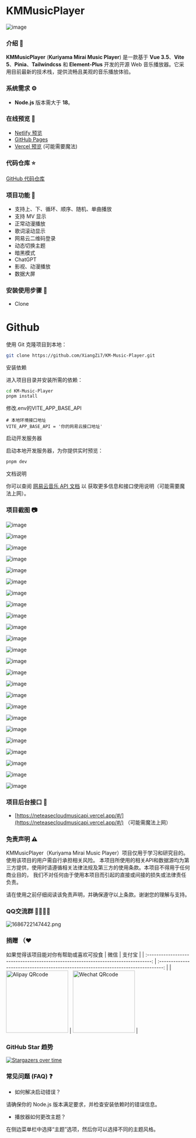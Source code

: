 # KMMusicPlayer

![image](https://github.com/user-attachments/assets/ecb841c2-62fb-4b3e-82aa-0915ace4a98c)

### 介绍 📖

**KMMusicPlayer** (**Kuriyama Mirai Music Player**) 是一款基于 **Vue
3.5**、**Vite 5**、**Pinia**、**Tailwindcss** 和 **Element-Plus** 开发的开源 Web 音乐播放器。它采
用目前最新的技术栈，提供流畅且美观的音乐播放体验。

### 系统需求 ⚙️

- **Node.js** 版本需大于 **18**。

### 在线预览 👀

- [Netlify 预览](https://kmmusic.netlify.app)
- [GitHub Pages](https://xiangzi7.github.io/KM-Music-Player/)
- [Vercel 预览](https://kmmusic.vercel.app) (可能需要魔法)

### 代码仓库 ⭐

[GitHub 代码仓库](https://github.com/XiangZi7/KM-Music-Player)

### 项目功能 🔨

- 支持上、下、循环、顺序、随机、单曲播放
- 支持 MV 显示
- 正常动漫播放
- 歌词滚动显示
- 网易云二维码登录
- 动态切换主题
- 暗黑模式
- ChatGPT
- 影视、动漫播放
- 数据大屏

### 安装使用步骤 📔

- Clone

# Github

使用 Git 克隆项目到本地：

```bash
git clone https://github.com/XiangZi7/KM-Music-Player.git
```

安装依赖

进入项目目录并安装所需的依赖：

```bash
cd KM-Music-Player
pnpm install
```

修改.env的VITE_APP_BASE_API

```
# 本地环境接口地址
VITE_APP_BASE_API = '你的网易云接口地址'
```

启动开发服务器

启动本地开发服务器，为你提供实时预览：

```bash
pnpm dev
```

文档说明

你可以查阅 [网易云音乐 API 文档](https://neteasecloudmusicapi.vercel.app/#/) 以
获取更多信息和接口使用说明（可能需要魔法上网）。

### 项目截图 📷

![image](https://github.com/user-attachments/assets/ecb841c2-62fb-4b3e-82aa-0915ace4a98c)

![image](https://github.com/user-attachments/assets/b94d01f5-27e8-4afd-b0db-e67f2d951231)

![image](https://github.com/user-attachments/assets/7fd7d3f4-1b10-4cba-abc4-2fe8e2be679d)

![image](https://github.com/user-attachments/assets/2c71aa45-00bb-42f4-b1b3-dcff8cb52c97)

![image](https://github.com/user-attachments/assets/df166b44-c27f-4b91-81eb-516ba7abbdf1)

![image](https://github.com/user-attachments/assets/69fe14da-7a1d-4f4b-9611-90691f0d49b7)

![image](https://github.com/user-attachments/assets/c76cf2e3-6e6a-4a00-8484-c07a147f45c9)

![image](https://github.com/user-attachments/assets/1d68521d-f5c0-4f0a-87a0-ffde13f266a0)

![image](https://github.com/user-attachments/assets/468e3818-2e53-42a5-8b4d-ae5ff67a80c0)

![image](https://github.com/user-attachments/assets/a712c6ee-e54f-4f33-8b3f-24cb154a57df)

![image](https://github.com/user-attachments/assets/bf6fc102-308e-4a68-bb73-1b5043865c21)

![image](https://github.com/user-attachments/assets/60114478-600f-429c-ba4e-fa1e445192eb)

![image](https://github.com/user-attachments/assets/f6a09a7d-2956-427c-b2b0-05d3e6d04424)

![image](https://github.com/user-attachments/assets/fc2eaccb-bfe9-4194-abb1-4d68ba9ca200)

![image](https://github.com/user-attachments/assets/44a6afae-ba1f-4cde-a0de-3a7916399553)

![image](https://github.com/user-attachments/assets/8adee4c0-ca4a-46e6-881a-dc82867d7bf0)

![image](https://github.com/user-attachments/assets/1b06a86b-3a7b-4460-94f1-402e8e7c750d)

![image](https://github.com/user-attachments/assets/82d80c29-2b76-49a9-92c4-4cdc482ee48d)

![image](https://github.com/user-attachments/assets/b74b26c3-23e4-474b-b587-bc00f83f1cf1)

![image](https://github.com/user-attachments/assets/793b2c0f-0d03-4380-8d36-671ea7195a0e)

![image](https://github.com/user-attachments/assets/88e1575c-6470-453b-bdb7-836b58b5f7d7)

![image](https://github.com/user-attachments/assets/7bb5482f-5384-4d03-b2be-7949e0ce7f59)

![image](https://github.com/user-attachments/assets/297b2355-c25d-4742-89b2-c426afb9d987)

![image](https://github.com/user-attachments/assets/5302b89c-5685-4226-bca9-bb9ef8d2f617)

### 项目后台接口 🧩

- [https://neteasecloudmusicapi.vercel.app/#/](https://neteasecloudmusicapi.vercel.app/#/)
  （可能需魔法上网）

### 免责声明  ⚠️
KMMusicPlayer（Kuriyama Mirai Music Player）项目仅用于学习和研究目的。使用该项目的用户需自行承担相关风险。
本项目所使用的相关API和数据源均为第三方提供，使用时请遵循相关法律法规及第三方的使用条款。本项目不得用于任何商业目的，
我们不对任何由于使用本项目而引起的直接或间接的损失或法律责任负责。

请在使用之前仔细阅读该免责声明，并确保遵守以上条款。谢谢您的理解与支持。

### QQ交流群 👨‍👨‍👦‍👦

![1686722147442.png](https://p6-juejin.byteimg.com/tos-cn-i-k3u1fbpfcp/2ef2a97c45df4a6fa5c78b34a28a42fc~tplv-k3u1fbpfcp-watermark.image#?w=238&h=250&s=10821&e=png&a=1&b=f8f8f8)

### 捐赠 （❤

如果觉得该项目能对你有帮助或喜欢可投食
|                                        微信                                        |                                       支付宝                                       |
| :--------------------------------------------------------------------------------: | :--------------------------------------------------------------------------------: |
| <img src="https://github.com/user-attachments/assets/46d07565-72b9-4d48-bea2-4a7242e5ada0" alt="Alipay QRcode" width=170> | <img src="https://github.com/user-attachments/assets/7c3e1e96-cfc3-460d-b534-8a1da636cc09" alt="Wechat QRcode" width=170> |



### GitHub Star 趋势

[![Stargazers over time](https://starchart.cc/XiangZi7/KM-Music-Player.svg?variant=adaptive)](https://starchart.cc/XiangZi7/KM-Music-Player)

### 常见问题 (FAQ) ❓

- 如何解决启动错误？

请确保你的 Node.js 版本满足要求，并检查安装依赖时的错误信息。

- 播放器如何更改主题？

在侧边菜单栏中选择“主题”选项，然后你可以选择不同的主题风格。

